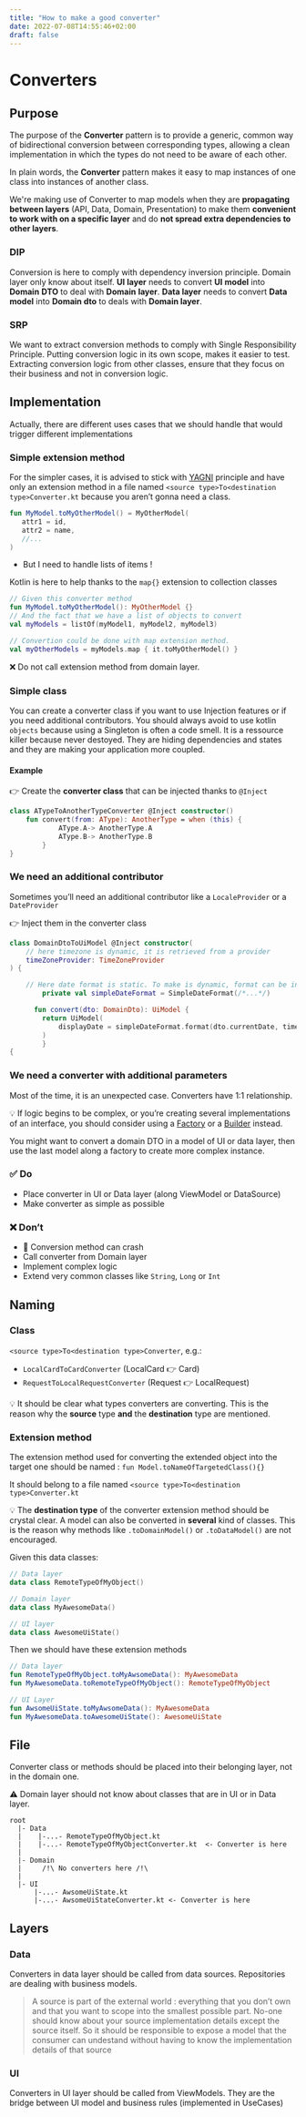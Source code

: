 ```yaml
---
title: "How to make a good converter"
date: 2022-07-08T14:55:46+02:00
draft: false
---
```


# Converters
## Purpose
The purpose of the **Converter** pattern is to provide a generic, common way of bidirectional conversion between corresponding types, allowing a clean implementation in which the types do not need to be aware of each other.

In plain words, the **Converter** pattern makes it easy to map instances of one class into instances of another class.

We're making use of Converter to map models when they are **propagating between layers** (API, Data, Domain, Presentation) to make them **convenient to work with on a specific layer** and do **not spread extra dependencies to other layers**.

### DIP
Conversion is here to comply with dependency inversion principle. Domain layer only know about itself. **UI** **layer** needs to convert **UI** **model** into **Domain** **DTO** to deal with **Domain** **layer**. **Data layer** needs to convert **Data model** into **Domain dto** to deals with **Domain layer**.

### SRP
We want to extract conversion methods to comply with Single Responsibility Principle. Putting conversion logic in its own scope, makes it easier to test. Extracting conversion logic from other classes, ensure that they focus on their business and not in conversion logic.

## Implementation
Actually, there are different uses cases that we should handle that would trigger different implementations

### Simple extension method

For the simpler cases, it is advised to stick with [YAGNI](https://en.wikipedia.org/wiki/You_aren%27t_gonna_need_it) principle and have only an extension method in a file named `<source type>To<destination type>Converter.kt` because you aren’t gonna need a class.

```kotlin
fun MyModel.toMyOtherModel() = MyOtherModel(
   attr1 = id,
   attr2 = name,
   //...
)
```

- But I need to handle lists of items !

 Kotlin is here to help thanks to the `map{}` extension to collection classes

```kotlin
// Given this converter method
fun MyModel.toMyOtherModel(): MyOtherModel {}
// And the fact that we have a list of objects to convert
val myModels = listOf(myModel1, myModel2, myModel3)

// Convertion could be done with map extension method.
val myOtherModels = myModels.map { it.toMyOtherModel() }
```

❌ Do not call extension method from domain layer.

### Simple class

You can create a converter class if you want to use Injection features or if you need additional contributors. You should always avoid to use kotlin `objects` because using a Singleton is often a code smell. It is a ressource killer because never destoyed. They are hiding dependencies and states and they are making your application more coupled.

#### Example

👉 Create the **converter class** that can be injected thanks to `@Inject`

```kotlin
class ATypeToAnotherTypeConverter @Inject constructor()
    fun convert(from: AType): AnotherType = when (this) {
		    AType.A-> AnotherType.A
		    AType.B-> AnotherType.B
		}
}
```

### We need an additional contributor

Sometimes you’ll need an additional contributor like a `LocaleProvider` or a `DateProvider`

👉 Inject them in the converter class

```kotlin
class DomainDtoToUiModel @Inject constructor(
    // here timezone is dynamic, it is retrieved from a provider
    timeZoneProvider: TimeZoneProvider
) {

    // Here date format is static. To make is dynamic, format can be injected in constructor.
		private val simpleDateFormat = SimpleDateFormat(/*...*/)

	  fun convert(dto: DomainDto): UiModel {
        return UiModel(
            displayDate = simpleDateFormat.format(dto.currentDate, timeZoneProvider.getLocalTimeZone())
        )
		}
{
```

### We need a converter with additional parameters

Most of the time, it is an unexpected case. Converters have 1:1 relationship.

💡 If logic begins to be complex, or you’re creating several implementations of an interface, you should consider using a [Factory](https://refactoring.guru/design-patterns/factory-method) or a [Builder](https://refactoring.guru/design-patterns/builder) instead.

You might want to convert a domain DTO in a model of UI or data layer, then use the last model along a factory to create more complex instance.

### ✅ Do
- Place converter in UI or Data layer (along ViewModel or DataSource)
- Make converter as simple as possible

### ❌ Don’t
- 🧨 Conversion method can crash
- Call converter from Domain layer
- Implement complex logic
- Extend very common classes like `String`, `Long` or `Int`

## Naming

### Class

`<source type>To<destination type>Converter`, e.g.:

- `LocalCardToCardConverter` (LocalCard 👉 Card)
- `RequestToLocalRequestConverter` (Request 👉 LocalRequest)

💡 It should be clear what types converters are converting. This is the reason why the **source** type **and** the **destination** type are mentioned.

### Extension method

The extension method used for converting the extended object into the target one should be named : `fun Model.toNameOfTargetedClass(){}`

It should belong to a file named `<source type>To<destination type>Converter.kt`

💡 The **destination type** of the converter extension method should be crystal clear. A model can also be converted in **several** kind of classes. This is the reason why methods like `.toDomainModel()` or `.toDataModel()` are not encouraged.

Given this data classes:

```kotlin
// Data layer
data class RemoteTypeOfMyObject()

// Domain layer
data class MyAwesomeData()

// UI layer
data class AwesomeUiState()
```

Then we should have these extension methods

```kotlin
// Data layer
fun RemoteTypeOfMyObject.toMyAwsomeData(): MyAwesomeData
fun MyAwesomeData.toRemoteTypeOfMyObject(): RemoteTypeOfMyObject

// UI Layer
fun AwsomeUiState.toMyAwsomeData(): MyAwesomeData
fun MyAwesomeData.toAwesomeUiState(): AwesomeUiState
```

## File
Converter class or methods should be placed into their belonging layer, not in the domain one.

⚠️ Domain layer should not know about classes that are in UI or in Data layer.

```
root
  |- Data
  |    |-...- RemoteTypeOfMyObject.kt
  |    |-...- RemoteTypeOfMyObjectConverter.kt  <- Converter is here
  |
  |- Domain
  |     /!\ No converters here /!\
  |
  |- UI
      |-...- AwsomeUiState.kt
      |-...- AwsomeUiStateConverter.kt <- Converter is here
```

## Layers
### Data
Converters in data layer should be called from data sources. Repositories are dealing with business models.

> A source is part of the external world : everything that you don’t own and that you want to scope into the smallest possible part. No-one should know about your source implementation details except the source itself. So it should be responsible to expose a model that the consumer can undestand without having to know the implementation details of that source

### UI
Converters in UI layer should be called from ViewModels. They are the bridge between UI model and business rules (implemented in UseCases)
